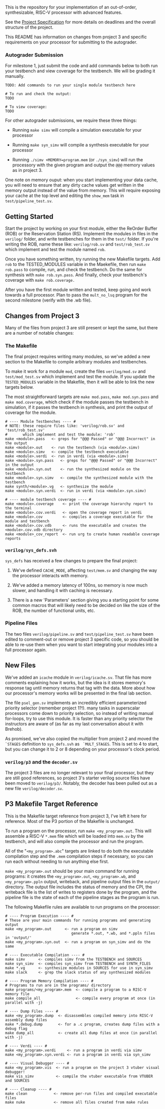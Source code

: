This is the repository for your implementation of an out-of-order,
synthesizable, RISC-V processor with advanced features.

See the [Project Specification](https://drive.google.com/file/d/1z8MC70pnj0iMrgUmu1rYOlS5uGNltmwG/view?usp=drive_link)
for more details on deadlines and the overall structure of the project.

This README has information on changes from project 3 and specific
requirements on your processor for submitting to the autograder.

### Autograder Submission

For milestone 1, just submit the code and add commands below to both
run your testbench and view coverage for the testbench. We will be
grading it manually.

```
TODO: Add commands to run your single module testbench here

# To run and check the output:
TODO

# To view coverage:
TODO
```

For other autograder submissions, we require these three things:

- Running `make simv` will compile a simulation executable for your
  processor

- Running `make syn_simv` will compile a synthesis executable for your
  processor

- Running `./simv +MEMORY=program.mem` (or `./syn_simv`) will run the
  processory with the given program and output the `@@@` memory values
  as in project 3.

One note on memory ouput: when you start implementing your data cache,
you will need to ensure that any dirty cache values get written in the
memory output instead of the value from memory. This will require
exposing your cache at the top level and editing the `show_mem` task in
`test/pipeline_test.sv`.

## Getting Started

Start the project by working on your first module, either the ReOrder
Buffer (ROB) or the Reservation Station (RS). Implement the modules in
files in the `verilog/` folder, and write testbenches for them in the
`test/` folder. If you're writing the ROB, name these like:
`verilog/rob.sv` and `test/rob_test.sv` which implement and test the
module named `rob`.

Once you have something written, try running the new Makefile targets.
Add `rob` to the TESTED_MODULES variable in the Maekefile, then run
`make rob.pass` to compile, run, and check the testbench. Do the same
for synthesis with `make rob.syn.pass`. And finally, check your
testbench's coverage with `make rob.coverage.`

After you have the first module written and tested, keep going and work
towards a full processor. Plan to pass the `mult_no_lsq` program for the
second milestone (verify with the .wb file).

## Changes from Project 3

Many of the files from project 3 are still present or kept the same,
but there are a number of notable changes:

### The Makefile

The final project requires writing many modules, so we've added a new
section to the Makefile to compile arbitrary modules and testbenches.

To make it work for a module `mod`, create the files `verilog/mod.sv`
and `test/mod_test.sv` which implement and test the module. If you
update the `TESTED_MODULES` variable in the Makefile, then it will
be able to link the new targets below.

The most straightforward targets are `make mod.pass`,
`make mod.syn.pass` and `make mod.coverage`, which check if the module
passes the testbench in simulation, if it passes the testbench in
synthesis, and print the output of coverage for the module.

``` make
# ---- Module Testbenches ---- #
# NOTE: these require files like: 'verilog/rob.sv' and 'test/rob_test.sv'
#       which implement and test the module: 'rob'
make <module>.pass   <- greps for "@@@ Passed" or "@@@ Incorrect" in the output
make <module>.out    <- run the testbench (via <module>.simv)
make <module>.simv   <- compile the testbench executable
make <module>.verdi  <- run in verdi (via <module>.simv)
make <module>.syn.pass   <- greps for "@@@ Passed" or "@@@ Incorrect" in the output
make <module>.syn.out    <- run the synthesized module on the testbench
make <module>.syn.simv   <- compile the synthesized module with the testbench
make synth/<module>.vg   <- synthesize the module
make <module>.syn.verdi  <- run in verdi (via <module>.syn.simv)

# ---- module testbench coverage ---- #
make <module>.coverage    <- print the coverage hierarchy report to the terminal
make <module>.cov.verdi   <- open the coverage report in verdi
make <module>.cov         <- compiles a coverage executable for the module and testbench
make <module>.cov.vdb     <- runs the executable and creates the <module>.cov.vdb directory
make <module>_cov_report  <- run urg to create human readable coverage reports
```

### `verilog/sys_defs.svh`

`sys_defs` has received a few changes to prepare the final project:

1.  We've defined `CACHE_MODE`, affecting `test/mem.sv` and changing
    the way the processor interacts with memory.

2.  We've added a memory latency of 100ns, so memory is now much
    slower, and handling it with caching is necessary.

3.  There is a new 'Parameters' section giving you a starting point
    for some common macros that will likely need to be decided on like
    the size of the ROB, the number of functional units, etc.

### Pipeline Files

The two files `verilog/pipeline.sv` and `test/pipeline_test.sv` have
been edited to comment-out or remove project 3 specific code, so you
should be able to re-use them when you want to start integrating your
modules into a full processor again.

## New Files

We've added an `icache` module in `verilog/icache.sv`. That file has
more comments explaining how it works, but the idea is it stores
memory's response tag until memory returns that tag with the data. More
about how our processor's memory works will be presented in the final
lab section.

The file `psel_gen.sv` implements an incredibly efficient parameterized
priority selector (remember project 1?!). many tasks in superscalar
processors come down to priority selection, so instead of writing
manual for-loops, try to use this module. It is faster than any
priority selector the instructors are aware of (as far as my last
conversation about it with Brehob).

As promised, we've also copied the multiplier from project 2 and moved
the `` `STAGES`` definition to `sys_defs.svh` as `` `MULT_STAGES``.
This is set to 4 to start, but you can change it to 2 or 8 depending on
your processor's clock period.

### `verilog/p3` and the `decoder.sv`

The project 3 files are no longer relevant to your final processor, but
they are still good references, so project 3's starter verilog source
files have been moved to `verilog/p3/`. Notably, the decoder has been
pulled out as a new file `verilog/decoder.sv`.

## P3 Makefile Target Reference

This is the Makefile target reference from project 3, I've left it here
for reference. Most of the P3 portion of the Makefile is unchanged.

To run a program on the processor, run `make <my_program>.out`. This
will assemble a RISC-V `*.mem` file which will be loaded into `mem.sv`
by the testbench, and will also compile the processor and run the
program.

All of the "`<my_program>.abc`" targets are linked to do both the
executable compilation step and the `.mem` compilation steps if
necessary, so you can run each without needing to run anything else
first.

`make <my_program>.out` should be your main command for running
programs: it creates the `<my_program>.out`, `<my_program>.wb`, and
`<my_program>.ppln` output, writeback, and pipeline output files in the
`output/` directory. The output file includes the status of memory and
the CPI, the writeback file is the list of writes to registers done by
the program, and the pipeline file is the state of each of the pipeline
stages as the program is run.

The following Makefile rules are available to run programs on the
processor:

``` make
# ---- Program Execution ---- #
# These are your main commands for running programs and generating output
make <my_program>.out      <- run a program on simv
                              generate *.out, *.wb, and *.ppln files in 'output/'
make <my_program>.syn.out  <- run a program on syn_simv and do the same

# ---- Executable Compilation ---- #
make simv      <- compiles simv from the TESTBENCH and SOURCES
make syn_simv  <- compiles syn_simv from TESTBENCH and SYNTH_FILES
make *.vg      <- synthesize modules in SOURCES for use in syn_simv
make slack     <- grep the slack status of any synthesized modules

# ---- Program Memory Compilation ---- #
# Programs to run are in the programs/ directory
make programs/<my_program>.mem  <- compile a program to a RISC-V memory file
make compile_all                <- compile every program at once (in parallel with -j)

# ---- Dump Files ---- #
make <my_program>.dump  <- disassembles compiled memory into RISC-V assembly dump files
make *.debug.dump       <- for a .c program, creates dump files with a debug flag
make dump_all           <- create all dump files at once (in parallel with -j)

# ---- Verdi ---- #
make <my_program>.verdi     <- run a program in verdi via simv
make <my_program>.syn.verdi <- run a program in verdi via syn_simv

# ---- Visual Debugger ---- #
make <my_program>.vis  <- run a program on the project 3 vtuber visual debugger!
make vis_simv          <- compile the vtuber executable from VTUBER and SOURCES

# ---- Cleanup ---- #
make clean            <- remove per-run files and compiled executable files
make nuke             <- remove all files created from make rules
```
